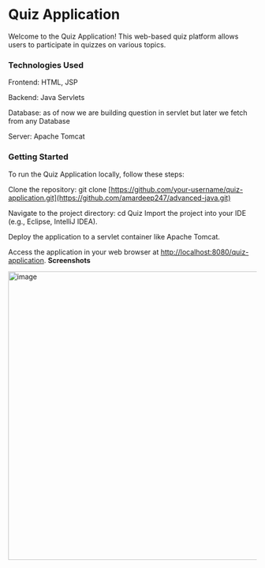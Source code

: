 
# Quiz Application
Welcome to the Quiz Application! This web-based quiz platform allows users to participate in quizzes on various topics.

### Technologies Used
Frontend: HTML, JSP

Backend: Java Servlets

Database: as of now we are building question in servlet but later we fetch from any Database

Server: Apache Tomcat

### Getting Started
To run the Quiz Application locally, follow these steps:

Clone the repository: git clone [https://github.com/your-username/quiz-application.git](https://github.com/amardeep247/advanced-java.git)

Navigate to the project directory: cd Quiz
Import the project into your IDE (e.g., Eclipse, IntelliJ IDEA).

Deploy the application to a servlet container like Apache Tomcat.

Access the application in your web browser at [http://localhost:8080/quiz-application](http://localhost:8080/Quiz/QuizServlet).
**Screenshots**

<img width="586" alt="image" src="https://github.com/amardeep247/advanced-java/assets/567467/a8099f90-344f-479c-948c-2cd49068edae">


